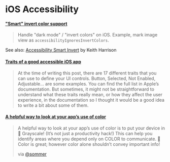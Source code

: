 # iOS Accessibility

#### ["Smart" invert color support](https://duan.ca/2017/12/20/smart-invert-support-for-you-app/)

> Handle "dark mode" / "invert colors" on iOS. Example, mark image view as `accessibilityIgnoresInvertColors`.

See also: [Accessibility Smart Invert](https://useyourloaf.com/blog/accessibility-smart-invert/) by Keith Harrison

#### [Traits of a good accessible iOS app](https://dadederk.github.io/post/2021-01-21-01/)

> At the time of writing this post, there are 17 different traits that you can use to define your UI controls. Button, Selected, Not Enabled, Adjustable… are some examples. You can find the full list in Apple’s documentation. But sometimes, it might not be straightforward to understand what these traits really mean, or how they affect the user experience, in the documentation so I thought it would be a good idea to write a bit about some of them.

#### [A helpful way to look at your app’s use of color](https://mobile.twitter.com/Sommer/status/1357063898529103874)

> A helpful way to look at your app’s use of color is to put your device in 🐼 Grayscale! (It’s not just a productivity hack!) 
> This can help you identify areas where you depend only on COLOR to communicate. 🎨 Color is great; however color alone shouldn’t convey important info!
>
> via [@sommer](https://mobile.twitter.com/Sommer/status/1357063898529103874)
